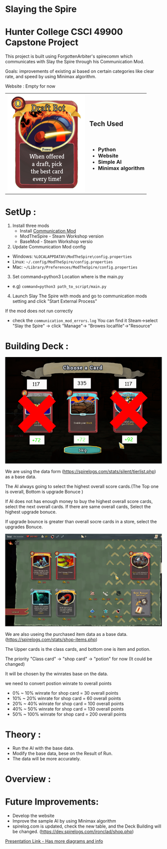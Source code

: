 # Slaying the Spire
# Hunter College CSCI 49900 Capstone Project

This project is built using ForgottenArbiter's spirecomm which communicates with Slay the Spire through his Communication Mod.

Goals: improvements of existing ai based on certain categories like clear rate, and speed by using Minimax algorithm.

Website : Empty for now



|  | | 
| ---- | --- | 
|![draftbot card](utilities/draftbot.png)| <h2>Tech Used</h2><h3><br/><ul><li>Python</li><li>Website</li></li><li>Simple AI</li><li>Minimax algorithm</li></ul></h3>|

# SetUp :
1. Install three mods
   * Install [Communication Mod](https://github.com/ForgottenArbiter/CommunicationMod)
   * ModTheSpire - Steam Workshop version
   * BaseMod - Steam Workshop versio
2. Update Communication Mod config
  * Windows: `%LOCALAPPDATA%\ModTheSpire\config.properties` 
  * Linux: `~/.config/ModTheSpire/config.properties` 
  * Mac: `~/Library/Preferences/ModTheSpire/config.properties` 
3. Set command=python3 Location where is the main.py
  * e.g) `command=python3 path_to_script/main.py`
4. Launch Slay The Spire with mods and go to communication mods setting and click "Start External Process"


If the mod does not run correctly
* check the `communication_mod_errors.log`
You can find it Steam->select "Slay the Spire" -> click "Manage"-> "Browes localfile"->"Resource"


# Building Deck :
![card_choice_screen](utilities/Building_deck_.png)
  
  We are using the data form (https://spirelogs.com/stats/silent/tierlist.php) as a base data. 
  
  The AI always going to select the highest overall score cards.(The Top one is overall, Bottom is upgrade Bonuce ) 
  
  If AI does not has enough money to buy the highest overall score cards, select the next overall cards. If there are same overall cards, Select the highest upgrade bonuce.
  
  If upgrade bounce is greater than overall socre cards in a store, select the upgrades Bonuce.
  
![shop_screen](utilities/shop.png)

 We are also useing the purchased item data as a base data. (https://spirelogs.com/stats/shop-items.php)
 
The Upper cards is the class cards, and bottom one is item and potion.

The priority "Class card" -> "shop card" -> "potion" for now (It could be changed) 

It will be chosen by the winrates base on the data. 

we need to convert postion winrate to overall points
* 0% ~ 10% winrate for shop card = 30 overall points
* 10% ~ 20% winrate for shop card = 60 overall points
* 20% ~ 40% winrate for shop card = 100 overall points
* 40% ~ 50% winrate for shop card = 130 overall points
* 50% ~ 100% winrate for shop card = 200 overall points


# Theory : 
  * Run the AI with the base data.
  * Modify the base data, bese on the Result of Run.
  * The data will be more accurately.
  
# Overview :

# Future Improvements:
 * Develop the website
 * Improve the sample AI by using Minimax algorithm
 * spirelog.com is updated, check the new table, and the Deck Building will be changed.
 (https://dev.spirelogs.com/ironclad/shop.php)

[Presentation Link - Has more diagrams and info](https://docs.google.com/presentation/d/1RxQuOPTGZf5BejvV4l8MaKA3IbAYYN19-rI9gjpSf4s/edit#slide=id.p)
